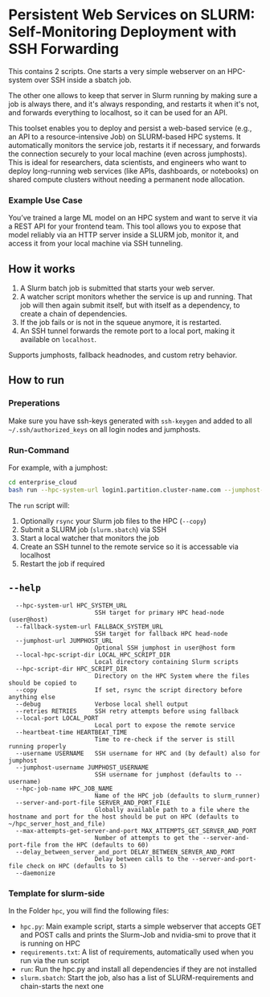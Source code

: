 # Persistent Web Services on SLURM: Self-Monitoring Deployment with SSH Forwarding

This contains 2 scripts. One starts a very simple webserver on an HPC-system over SSH inside a sbatch job.

The other one allows to keep that server in Slurm running by making sure a job is always there, and it's always responding, and restarts it when it's not, and forwards everything to localhost, so it can be used for an API.

This toolset enables you to deploy and persist a web-based service (e.g., an API to a resource-intensive Job) on SLURM-based HPC systems. It automatically monitors the service job, restarts it if necessary, and forwards the connection securely to your local machine (even across jumphosts). This is ideal for researchers, data scientists, and engineers who want to deploy long-running web services (like APIs, dashboards, or notebooks) on shared compute clusters without needing a permanent node allocation.

### Example Use Case

You’ve trained a large ML model on an HPC system and want to serve it via a REST API for your frontend team. This tool allows you to expose that model reliably via an HTTP server inside a SLURM job, monitor it, and access it from your local machine via SSH tunneling.

## How it works

1. A Slurm batch job is submitted that starts your web server.
2. A watcher script monitors whether the service is up and running. That job will then again submit itself, but with itself as a dependency, to create a chain of dependencies.
3. If the job fails or is not in the squeue anymore, it is restarted.
4. An SSH tunnel forwards the remote port to a local port, making it available on `localhost`.

Supports jumphosts, fallback headnodes, and custom retry behavior.

## How to run

### Preperations

Make sure you have ssh-keys generated with `ssh-keygen` and added to all `~/.ssh/authorized_keys` on all login nodes and jumphosts.

### Run-Command

For example, with a jumphost:

```bash
cd enterprise_cloud
bash run --hpc-system-url login1.partition.cluster-name.com --jumphost-url jumphost.com --local-hpc-script-dir ../hpc --username your_username --jumphost-username service --hpc-script-dir "/home/your_username/hpc_scripts" --copy
```

The `run` script will:
1. Optionally `rsync` your Slurm job files to the HPC (`--copy`)
2. Submit a SLURM job (`slurm.sbatch`) via SSH
3. Start a local watcher that monitors the job
4. Create an SSH tunnel to the remote service so it is accessable via localhost
5. Restart the job if required

## `--help`

```
  --hpc-system-url HPC_SYSTEM_URL
                        SSH target for primary HPC head-node (user@host)
  --fallback-system-url FALLBACK_SYSTEM_URL
                        SSH target for fallback HPC head-node
  --jumphost-url JUMPHOST_URL
                        Optional SSH jumphost in user@host form
  --local-hpc-script-dir LOCAL_HPC_SCRIPT_DIR
                        Local directory containing Slurm scripts
  --hpc-script-dir HPC_SCRIPT_DIR
                        Directory on the HPC System where the files should be copied to
  --copy                If set, rsync the script directory before anything else
  --debug               Verbose local shell output
  --retries RETRIES     SSH retry attempts before using fallback
  --local-port LOCAL_PORT
                        Local port to expose the remote service
  --heartbeat-time HEARTBEAT_TIME
                        Time to re-check if the server is still running properly
  --username USERNAME   SSH username for HPC and (by default) also for jumphost
  --jumphost-username JUMPHOST_USERNAME
                        SSH username for jumphost (defaults to --username)
  --hpc-job-name HPC_JOB_NAME
                        Name of the HPC job (defaults to slurm_runner)
  --server-and-port-file SERVER_AND_PORT_FILE
                        Globally available path to a file where the hostname and port for the host should be put on HPC (defaults to ~/hpc_server_host_and_file)
  --max-attempts-get-server-and-port MAX_ATTEMPTS_GET_SERVER_AND_PORT
                        Number of attempts to get the --server-and-port-file from the HPC (defaults to 60)
  --delay_between_server_and_port DELAY_BETWEEN_SERVER_AND_PORT
                        Delay between calls to the --server-and-port-file check on HPC (defaults to 5)
  --daemonize
```

### Template for slurm-side

In the Folder `hpc`, you will find the following files:

- `hpc.py`: Main example script, starts a simple webserver that accepts GET and POST calls and prints the Slurm-Job and nvidia-smi to prove that it is running on HPC
- `requirements.txt`: A list of requirements, automatically used when you run via the run script
- `run`: Run the hpc.py and install all dependencies if they are not installed
- `slurm.sbatch`: Start the job, also has a list of SLURM-requirements and chain-starts the next one

